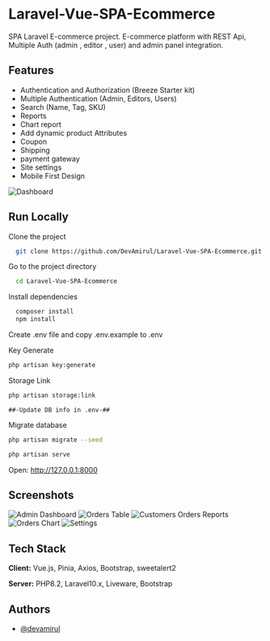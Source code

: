 # Laravel-Vue-SPA-Ecommerce

SPA Laravel E-commerce project. E-commerce platform with REST Api, Multiple Auth (admin , editor , user) and admin panel integration.

## Features
- Authentication and Authorization (Breeze Starter kit)
- Multiple Authentication (Admin, Editors, Users)
- Search (Name, Tag, SKU)
- Reports
- Chart report
- Add dynamic product Attributes
- Coupon
- Shipping
- payment gateway
- Site settings
- Mobile First Design

  
![Dashboard](https://i.ibb.co/zb5z8jw/spa1.png)

## Run Locally

Clone the project

```bash
  git clone https://github.com/DevAmirul/Laravel-Vue-SPA-Ecommerce.git
```

Go to the project directory

```bash
  cd Laravel-Vue-SPA-Ecommerce
```

Install dependencies

```bash
  composer install
  npm install
```
Create .env file and copy .env.example to .env

Key Generate
```bash
php artisan key:generate
```
Storage Link
```bash
php artisan storage:link
```

```##-Update DB info in .env-##```

Migrate database
```bash
php artisan migrate --seed
```

```bash
php artisan serve
```
Open: http://127.0.0.1:8000


## Screenshots

![Admin Dashboard](https://i.ibb.co/zb5z8jw/spa1.png)
![Orders Table](https://i.ibb.co/LhMVYzY/spa2.png)
![Customers Orders Reports](https://i.ibb.co/9WNRVmw/spa3.png)
![Orders Chart](https://i.ibb.co/phgCVbw/spa7.png)
![Settings](https://i.ibb.co/vsGPXpN/spa5.png)


## Tech Stack

**Client:** Vue.js, Pinia, Axios, Bootstrap, sweetalert2

**Server:** PHP8.2, Laravel10.x, Liveware, Bootstrap


## Authors

- [@devamirul](https://www.github.com/devamirul)
